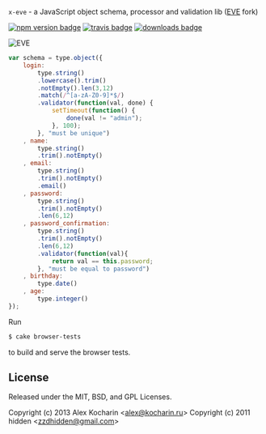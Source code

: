 `x-eve` - a JavaScript object schema, processor and validation lib ([EVE](https://github.com/zzdhidden/EVE/) fork)

[![npm version badge](https://img.shields.io/npm/v/x-eve.svg)](https://www.npmjs.org/package/x-eve)
[![travis badge](http://img.shields.io/travis/rlidwka/x-eve.svg)](https://travis-ci.org/rlidwka/x-eve)
[![downloads badge](http://img.shields.io/npm/dm/x-eve.svg)](https://www.npmjs.org/package/x-eve)

![EVE](https://github.com/rlidwka/EVE/raw/master/eve.png)

```js
var schema = type.object({
	login: 
		type.string()
		.lowercase().trim()
		.notEmpty().len(3,12)
		.match(/^[a-zA-Z0-9]*$/)
		.validator(function(val, done) {
			setTimeout(function() {
				done(val != "admin");
			}, 100);
		}, "must be unique")
	, name: 
		type.string()
		.trim().notEmpty()
	, email: 
		type.string()
		.trim().notEmpty()
		.email()
	, password: 
		type.string()
		.trim().notEmpty()
		.len(6,12)
	, password_confirmation: 
		type.string()
		.trim().notEmpty()
		.len(6,12)
		.validator(function(val){
			return val == this.password;
		}, "must be equal to password")
	, birthday: 
		type.date()
	, age: 
		type.integer()
});
```

Run 

```sh
$ cake browser-tests
```

to build and serve the browser tests.

## License 

Released under the MIT, BSD, and GPL Licenses.

Copyright (c) 2013 Alex Kocharin &lt;alex@kocharin.ru&gt;
Copyright (c) 2011 hidden &lt;zzdhidden@gmail.com&gt;


[evepngfrom]: http://9yart.cn/a/201003/24058.html
